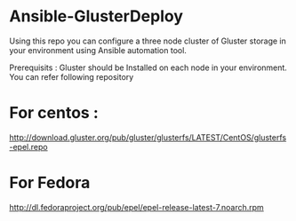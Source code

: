 # Ansible-GlusterDeploy
Using this repo you can configure a three node cluster of Gluster storage in your environment using Ansible automation tool.

Prerequisits :
Gluster should be Installed on each node in your environment. You can refer following repository
# For centos :
http://download.gluster.org/pub/gluster/glusterfs/LATEST/CentOS/glusterfs-epel.repo
# For Fedora
http://dl.fedoraproject.org/pub/epel/epel-release-latest-7.noarch.rpm
  

